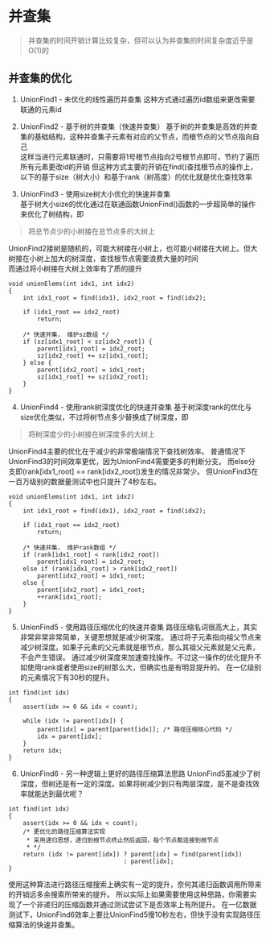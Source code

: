 # 并查集

> 并查集的时间开销计算比较复杂，但可以认为并查集的时间复杂度近乎是O(1)的

## 并查集的优化


1. UnionFind1 - 未优化的线性遍历并查集
这种方式通过遍历id数组来更改需要联通的元素id

2. UnionFind2 - 基于树的并查集（快速并查集）
基于树的并查集是高效的并查集的基础结构，这种并查集子元素有对应的父节点，而根节点的父节点指向自己  
这样当进行元素联通时，只需要将1号根节点指向2号根节点即可，节约了遍历所有元素更改id的开销
但这种方式主要的开销在find()查找根节点的操作上，以下的基于size（树大小）和基于rank（树高度）的优化就是优化查找效率  

3. UnionFind3 - 使用size树大小优化的快速并查集  
基于树大小size的优化通过在联通函数UnionFind()函数的一步超简单的操作来优化了树结构，即
> 将总节点少的小树接在总节点多的大树上

UnionFind2接树是随机的，可能大树接在小树上，也可能小树接在大树上。但大树接在小树上加大的树深度，查找根节点需要浪费大量的时间  
而通过将小树接在大树上效率有了质的提升
```
void unionElems(int idx1, int idx2)
{
    int idx1_root = find(idx1), idx2_root = find(idx2);

    if (idx1_root == idx2_root)
        return;

    /* 快速并集， 维护sz数组 */
    if (sz[idx1_root] < sz[idx2_root]) {
        parent[idx1_root] = idx2_root;
        sz[idx2_root] += sz[idx1_root];
    } else {
        parent[idx2_root] = idx1_root;
        sz[idx1_root] += sz[idx2_root];
    }
}
```

4. UnionFind4 - 使用rank树深度优化的快速并查集
基于树深度rank的优化与size优化类似，不过将树节点多少替换成了树深度，即
> 将树深度少的小树接在树深度多的大树上

UnionFind4主要的优化在于减少的非常极端情况下查找树效率。
普通情况下UnionFind3的时间效率更优，因为UnionFind4需要更多的判断分支。
而else分支即(rank[idx1_root] == rank[idx2_root])发生的情况非常少。
但UnionFind3在一百万级别的数据量测试中也只提升了4秒左右。
```
void unionElems(int idx1, int idx2)
{
    int idx1_root = find(idx1), idx2_root = find(idx2);

    if (idx1_root == idx2_root)
        return;

    /* 快速并集， 维护rank数组 */
    if (rank[idx1_root] < rank[idx2_root])
        parent[idx1_root] = idx2_root;
    else if (rank[idx1_root] > rank[idx2_root])
        parent[idx2_root] = idx1_root;
    else {
        parent[idx2_root] = idx1_root;
        ++rank[idx1_root];
    }
}
```

5. UnionFind5 - 使用路径压缩优化的快速并查集
路径压缩名词很高大上，其实非常非常非常简单，关键思想就是减少树深度。
通过将子元素指向祖父节点来减少树深度。如果子元素的父元素就是根节点，那么其祖父元素就是父元素，不会产生错误。
通过减少树深度来加速查找操作。不过这一操作的优化提升不如使用rank或者使用size的树那么大，但确实也是有明显提升的。
在一亿级别的元素情况下有30秒的提升。
```
int find(int idx)
{
    assert(idx >= 0 && idx < count);

    while (idx != parent[idx]) {
        parent[idx] = parent[parent[idx]]; /* 路径压缩核心代码 */
        idx = parent[idx];
    }
    return idx;
}
```

6. UnionFind6 - 另一种逻辑上更好的路径压缩算法思路
UnionFind5虽减少了树深度，但树还是有一定的深度。如果将树减少到只有两层深度，是不是查找效率就能达到最优呢？
```使用递归算法来压缩树的深度
int find(int idx)
{
    assert(idx >= 0 && idx < count);
    /* 更优化的路径压缩算法实现
     * 采用递归思想，递归到根节点终止然后返回，每个节点都连接到根节点
     * */
    return (idx != parent[idx]) ? parent[idx] = find(parent[idx])
                                : parent[idx];
}
```
使用这种算法进行路径压缩搜索上确实有一定的提升，奈何其递归函数调用所带来的开销远多余搜索所带来的提升。
所以实际上如果需要使用这种思路，你需要实现了一个非递归的压缩函数并通过测试尝试下是否效率上有所提升。
在一亿数据测试下，UnionFind6效率上要比UnionFind5慢10秒左右，但快于没有实现路径压缩算法的快速并查集。
